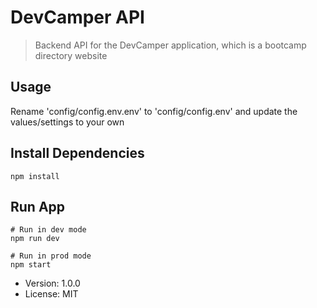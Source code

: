 # DevCamper API

> Backend API for the DevCamper application, which is a bootcamp directory website

## Usage

Rename 'config/config.env.env' to 'config/config.env' and update the values/settings to your own

## Install Dependencies

```
npm install
```

## Run App

```
# Run in dev mode
npm run dev
```

```
# Run in prod mode
npm start
```

- Version: 1.0.0
- License: MIT
